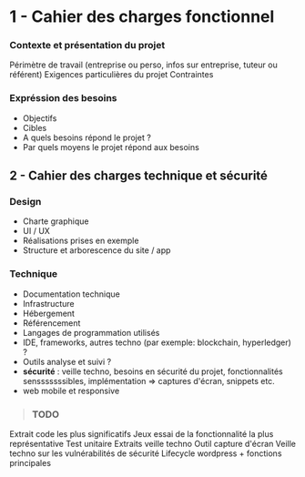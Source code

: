 # 1 - Cahier des charges fonctionnel

### Contexte et présentation du projet
Périmètre de travail (entreprise ou perso, infos sur entreprise, tuteur ou référent)
Exigences particulières du projet
Contraintes

### Expréssion des besoins
- Objectifs
- Cibles
- A quels besoins répond le projet ?
- Par quels moyens le projet répond aux besoins

## 2 - Cahier des charges technique et sécurité

### Design

- Charte graphique
- UI / UX
- Réalisations prises en exemple
- Structure et arborescence du site / app
 
### Technique

- Documentation technique
- Infrastructure
- Hébergement
- Référencement
- Langages de programmation utilisés
- IDE, frameworks, autres techno  (par exemple: blockchain, hyperledger) ?
- Outils analyse et suivi ?
- **sécurité** : veille techno, besoins en sécurité du projet, fonctionnalités sensssssssibles, implémentation => captures d'écran, snippets etc.
- web mobile et responsive
 
>### TODO

Extrait code les plus significatifs
Jeux essai de la fonctionnalité la plus représentative
Test unitaire
Extraits veille techno
Outil capture d'écran
Veille techno sur les vulnérabilités de sécurité
Lifecycle wordpress + fonctions principales